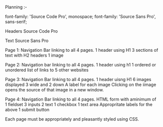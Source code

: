 Planning :-

font-family: 'Source Code Pro', monospace;
font-family: 'Source Sans Pro', sans-serif;

Headers
Source Code Pro

Text
Source Sans Pro

Page 1:
Navigation Bar linking to all 4 pages.
1 header using H1
3 sections of text with H2 headers
1 image

Page 2:
Navigation bar linking to all 4 pages.
1 header using h1
1 ordered or unordered list of links to 5 other websites

Page 3:
Navigation Bar linking to all 4 pages.
1 header uisng H1
6 images displayed 3 wide and 2 down
A label for each image
Clicking on the iimage opens the source of that image in a new window.

Page 4:
Navigation Bar linking to all 4 pages.
HTML form with aminimum of
1 fieldset
3 inputs
2 text
1 checkbox
1 text area
Appropritate labels for the above
1 submit button

Each page must be appropriately and pleasantly styled using CSS.
